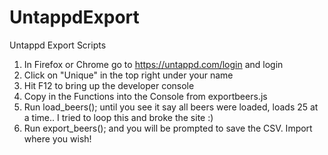 # UntappdExport
Untappd Export Scripts

1. In Firefox or Chrome go to https://untappd.com/login and login
2. Click on "Unique" in the top right under your name
3. Hit F12 to bring up the developer console
4. Copy in the Functions into the Console from exportbeers.js
5. Run load_beers(); until you see it say all beers were loaded, loads 25 at a time.. I tried to loop this and broke the site :)
6. Run export_beers(); and you will be prompted to save the CSV. Import where you wish!

